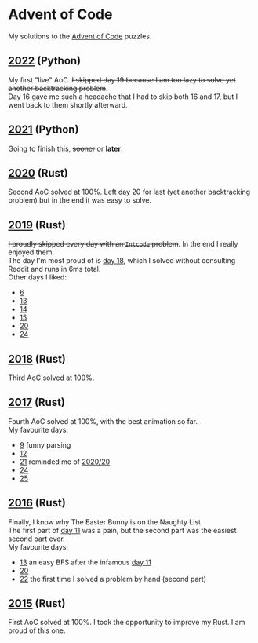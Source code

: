 # Advent of Code

My solutions to the [Advent of Code](https://adventofcode.com/) puzzles.

## [2022](2022) (Python)

My first "live" AoC. ~~I skipped day 19 because I am too lazy to solve yet another backtracking problem~~.\
Day 16 gave me such a headache that I had to skip both 16 and 17, but I went back to them shortly afterward.

## [2021](2021) (Python)

Going to finish this, ~~sooner~~ or **later**.

## [2020](2020) (Rust)

Second AoC solved at 100%.
Left day 20 for last (yet another backtracking problem) but in the end it was easy to solve.

## [2019](2019) (Rust)

~~I proudly skipped every day with an `Intcode` problem~~. In the end I really enjoyed them.\
The day I'm most proud of is [day 18](2019/day_18.rs),
which I solved without consulting Reddit and runs in 6ms total.\
Other days I liked:

- [6](2019/day_06.rs)
- [13](2019/day_13.rs)
- [14](2019/day_14.rs)
- [15](2019/day_15.rs)
- [20](2019/day_20.rs)
- [24](2019/day_24.rs)

## [2018](2018) (Rust)

Third AoC solved at 100%.

## [2017](2017) (Rust)

Fourth AoC solved at 100%, with the best animation so far.\
My favourite days:

- [9](2017/day_09.rs) funny parsing
- [12](2017/day_12.rs)
- [21](2017/day_21.rs) reminded me of [2020/20](2020/day_20.rs)
- [24](2017/day_24.rs)
- [25](2017/day_25.rs)

## [2016](2016) (Rust)

Finally, I know why The Easter Bunny is on the Naughty List.\
The first part of [day 11](2016/day_11.rs) was a pain, but the second part was the easiest second part ever.\
My favourite days:

- [13](2016/day_13.rs) an easy BFS after the infamous [day 11](2016/day_11.rs)
- [20](2016/day_20.rs)
- [22](2016/day_22.rs) the first time I solved a problem by hand (second part)

## [2015](2015) (Rust)

First AoC solved at 100%. I took the opportunity to improve my Rust. I am proud of this one.

